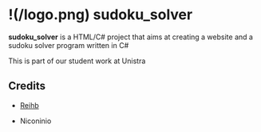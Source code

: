# !(/logo.png) sudoku_solver

**sudoku_solver** is a HTML/C# project that aims at creating a website and a sudoku solver program written in C#

This is part of our student work at Unistra

## Credits

* [Reihb](https://github.com/Reihb)

* Niconinio
